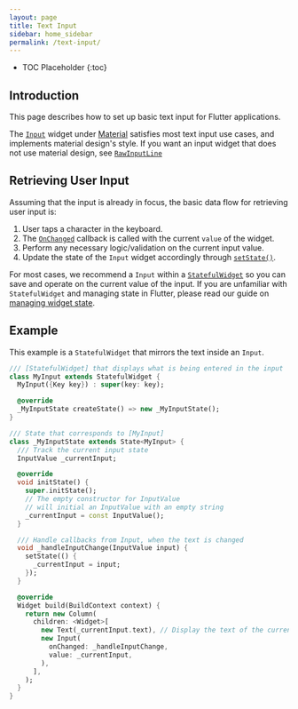 ```yaml
---
layout: page
title: Text Input
sidebar: home_sidebar
permalink: /text-input/
---
```


* TOC Placeholder
{:toc}

## Introduction

This page describes how to set up basic text input for Flutter applications.

The
[`Input`](https://docs.flutter.io/flutter/material/Input-class.html)
widget under
[Material](https://docs.flutter.io/flutter/material/material-library.html )
satisfies most text input use cases, and implements material design's style. If
you want an input widget that does not use material design, see
[`RawInputLine`](https://docs.flutter.io/flutter/widgets/RawInputLine-class.html)



## Retrieving User Input

Assuming that the input is already in focus, the basic data flow for retrieving
user input is:

1. User taps a character in the keyboard.
2. The
[`OnChanged`](https://docs.flutter.io/flutter/material/Input/onChanged.html)
callback is called with the current `value` of the widget.
3. Perform any necessary logic/validation on the current input value.
4. Update the state of the `Input` widget accordingly through
[`setState()`](https://docs.flutter.io/flutter/widgets/State/setState.html).

For most cases, we recommend a `Input` within a [`StatefulWidget`](https://docs.flutter.io/flutter/widgets/StatefulWidget-class.html)
so you can save and operate on the current value of the input.
If you are unfamiliar with `StatefulWidget` and managing state in Flutter,
please read our guide on
[managing widget state](https://flutter.io/widgets-intro/#managing-state).

## Example

This example is a `StatefulWidget` that mirrors the text inside an `Input`.

```dart
/// [StatefulWidget] that displays what is being entered in the input
class MyInput extends StatefulWidget {
  MyInput({Key key}) : super(key: key);

  @override
  _MyInputState createState() => new _MyInputState();
}

/// State that corresponds to [MyInput]
class _MyInputState extends State<MyInput> {
  /// Track the current input state
  InputValue _currentInput;

  @override
  void initState() {
    super.initState();
    // The empty constructor for InputValue
    // will initial an InputValue with an empty string
    _currentInput = const InputValue();
  }

  /// Handle callbacks from Input, when the text is changed
  void _handleInputChange(InputValue input) {
    setState(() {
      _currentInput = input;
    });
  }

  @override
  Widget build(BuildContext context) {
    return new Column(
      children: <Widget>[
        new Text(_currentInput.text), // Display the text of the current input
        new Input(
          onChanged: _handleInputChange,
          value: _currentInput,
        ),
      ],
    );
  }
}
```
